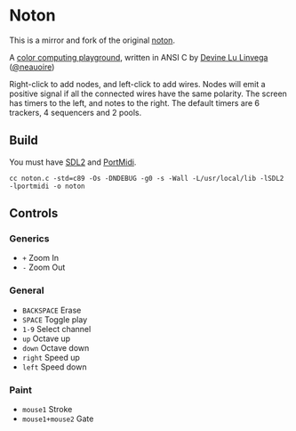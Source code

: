 # Noton

This is a mirror and fork of the original [noton][1].

A [color computing playground](https://wiki.xxiivv.com/site/noton.html), written in ANSI C by [Devine Lu Linvega][2] ([@neauoire][3])

Right-click to add nodes, and left-click to add wires. Nodes will emit a positive signal if all the connected wires have the same polarity. The screen has timers to the left, and notes to the right. The default timers are 6 trackers, 4 sequencers and 2 pools.

## Build

You must have [SDL2](https://wiki.libsdl.org/) and [PortMidi](http://portmedia.sourceforge.net/portmidi/).

```
cc noton.c -std=c89 -Os -DNDEBUG -g0 -s -Wall -L/usr/local/lib -lSDL2 -lportmidi -o noton
```

## Controls

### Generics

- `+` Zoom In
- `-` Zoom Out

### General

- `BACKSPACE` Erase
- `SPACE` Toggle play
- `1-9` Select channel
- `up` Octave up
- `down` Octave down
- `right` Speed up
- `left` Speed down

### Paint

- `mouse1` Stroke
- `mouse1+mouse2` Gate

[1]: https://git.sr.ht/~rabbits/noton
[2]: https://wiki.xxiivv.com/site/devine_lu_linvega.html
[3]: https://github.com/neauoire
